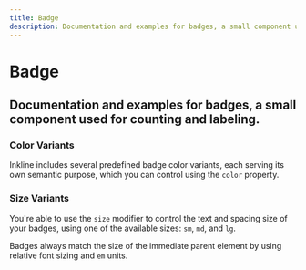 ```yaml
---
title: Badge
description: Documentation and examples for badges, a small component used for counting and labeling.
---
```


<script setup>
import * as examples from '../examples';
</script>

# Badge

## Documentation and examples for badges, a small component used for counting and labeling.

### Color Variants

Inkline includes several predefined badge color variants, each serving its own semantic purpose, which you can control using the `color` property.

<example :component="examples.IBadgeColorVariantsExample" :html="examples.IBadgeColorVariantsExampleHTML"></example>

### Size Variants
You're able to use the `size` modifier to control the text and spacing size of your badges, using one of the available sizes: `sm`, `md`, and `lg`. 

<example :component="examples.IBadgeSizeVariantsExample" :html="examples.IBadgeSizeVariantsExampleHTML"></example>

Badges always match the size of the immediate parent element by using relative font sizing and `em` units.

<example :component="examples.IBadgeHeadingExample" :html="examples.IBadgeHeadingExampleHTML"></example>
